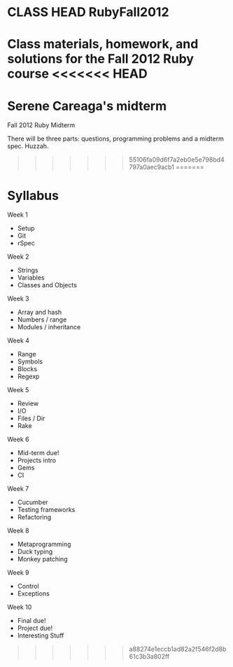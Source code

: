 CLASS
HEAD
RubyFall2012
============

Class materials, homework, and solutions for the Fall 2012 Ruby course
<<<<<<< HEAD
=======
Serene Careaga's midterm
=======

Fall 2012 Ruby Midterm

There will be three parts: questions, programming problems and a midterm spec. Huzzah.
>>>>>>> 55106fa09d6f7a2eb0e5e798bd4797a0aec9acb1
=======

Syllabus
============

Week 1
* Setup
* Git
* rSpec

Week 2
* Strings
* Variables
* Classes and Objects

Week 3
* Array and hash
* Numbers / range
* Modules / inheritance

Week 4
* Range
* Symbols
* Blocks
* Regexp

Week 5
* Review
* I/O
* Files / Dir
* Rake

Week 6
* Mid-term due!
* Projects intro
* Gems
* CI

Week 7
* Cucumber
* Testing frameworks
* Refactoring

Week 8
* Metaprogramming
* Duck typing
* Monkey patching

Week 9
* Control
* Exceptions

Week 10
* Final due!
* Project due!
* Interesting Stuff
>>>>>>> a88274e1eccb1ad82a2f546f2d8b61c3b3a802ff
